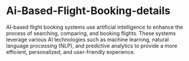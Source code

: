 # Ai-Based-Flight-Booking-details
AI-based flight booking systems use artificial intelligence to enhance the process of searching, comparing, and booking flights. These systems leverage various AI technologies such as machine learning, natural language processing (NLP), and predictive analytics to provide a more efficient, personalized, and user-friendly experience.

